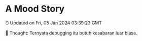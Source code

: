 # A Mood Story

⏰ Updated on Fri, 05 Jan 2024 03:39:23 GMT

💭 Thought: Ternyata debugging itu butuh kesabaran luar biasa.

